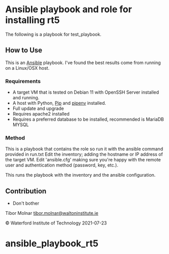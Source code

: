 # Ansible playbook and role for installing rt5

The following is a playbook for test_playbook. 

## How to Use

This is an [Ansible](https://github.com/ansible/ansible) playbook. I've found the best results come from running on a Linux/OSX host.

### Requirements

- A target VM that is tested on Debian 11 with OpenSSH Server installed and running.
- A host with Python, [Pip](https://pypi.python.org/pypi/pip) and [pipenv](http://docs.pipenv.org/en/latest/) installed.
- Full update and upgrade
- Requires apache2 installed
- Requires a preferred database to be installed, recommended is MariaDB MYSQL

### Method

This is a playbook that contains the role so run it with the ansible command provided in run.txt
Edit the inventory; adding the hostname or IP address of the target VM.
Edit 'ansible.cfg' making sure you're happy with the remote user and authentication method (password, key, etc.).


This runs the playbook with the inventory and the ansible configuration.

## Contribution

- Don't bother

Tibor Molnar tibor.molnar@waltoninstitute.ie

&copy; Waterford Institute of Technology 2021-07-23 
# ansible_playbook_rt5
